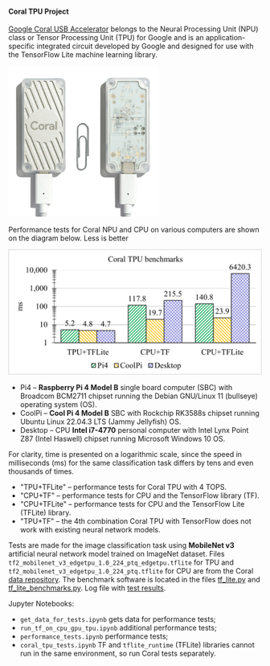 #### Coral TPU Project

[Google Coral USB Accelerator](https://coral.ai/products/accelerator)
belongs to the Neural Processing Unit (NPU) class
or Tensor Processing Unit (TPU) for Google
and is an application-specific integrated circuit
developed by Google and designed for use with the
TensorFlow Lite machine learning library.

<img src="pictures/google-coral-usb-accelerator.jpg" alt="Google Coral USB Accelerator" width="300" />

Performance tests for Coral NPU and CPU on various computers
are shown on the diagram below. Less is better

![Google Coral benchmarks diagram](pictures/coral-tpu-benchmarks.jpg)

   * Pi4 – **Raspberry Pi 4 Model B** single board computer (SBC) with
Broadcom BCM2711 chipset running the Debian GNU/Linux 11 (bullseye)
operating system (OS).
   * CoolPi – **Cool Pi 4 Model B** SBC with Rockchip RK3588s chipset
running Ubuntu Linux 22.04.3 LTS (Jammy Jellyfish) OS.
   * Desktop – CPU **Intel i7-4770** personal computer with
Intel Lynx Point Z87 (Intel Haswell) chipset running Microsoft Windows 10 OS.

For clarity, time is presented on a logarithmic scale,
since the speed in milliseconds (ms) for the same classification task
differs by tens and even thousands of times.

* "TPU+TFLite" – performance tests for Coral TPU with 4 TOPS.
* "CPU+TF" – performance tests for CPU and the TensorFlow library (TF).
* "CPU+TFLite" – performance tests for CPU and the TensorFlow Lite (TFLite) library.
* "TPU+TF" – the 4th combination Coral TPU with TensorFlow 
does not work with existing neural network models.

Tests are made for the image classification task using
**MobileNet v3** artificial neural network model trained on ImageNet dataset.
Files `tf2_mobilenet_v3_edgetpu_1.0_224_ptq_edgetpu.tflite` for TPU and
`tf2_mobilenet_v3_edgetpu_1.0_224_ptq.tflite` for CPU are from the Coral
[data repository](https://github.com/google-coral/test_data/tree/104342d2d3480b3e66203073dac24f4e2dbb4c41).
The benchmark software is located in the files
[tf_lite.py](tf_lite.py) and
[tf_lite_benchmarks.py](tf_lite_benchmarks.py).
Log file with [test results](data/2023.09.01-coral-tpu-benchmark-results.txt).

Jupyter Notebooks:
  * `get_data_for_tests.ipynb` gets data for performance tests;
  * `run_tf_on_cpu_gpu_tpu.ipynb` additional performance tests;
  * `performance_tests.ipynb` performance tests;
  * `coral_tpu_tests.ipynb` TF and `tflite_runtime` (TFLite) libraries
     cannot run in the same environment, so run Coral tests separately.

